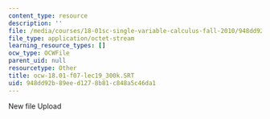```yaml
---
content_type: resource
description: ''
file: /media/courses/18-01sc-single-variable-calculus-fall-2010/948dd92b89eed1278b81c848a5c46da1_ocw-18.01-f07-lec19_300k.SRT
file_type: application/octet-stream
learning_resource_types: []
ocw_type: OCWFile
parent_uid: null
resourcetype: Other
title: ocw-18.01-f07-lec19_300k.SRT
uid: 948dd92b-89ee-d127-8b81-c848a5c46da1
---
```

New file Upload